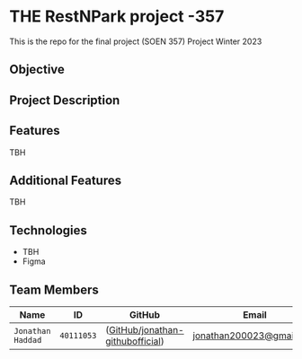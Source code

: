 
# THE RestNPark project -357
This is the repo for the final project (SOEN 357) Project Winter 2023

## Objective
 

## Project Description



## Features
TBH

## Additional Features
TBH

## Technologies

* TBH
* Figma

## Team Members
|   Name   | ID      | GitHub   | Email  
| ------------- | ------------- | --------    | -------- |
| `Jonathan Haddad`         | `40111053`         | ([GitHub/jonathan-githubofficial](https://github.com/jonathan-githubofficial))   | jonathan200023@gmail.com


